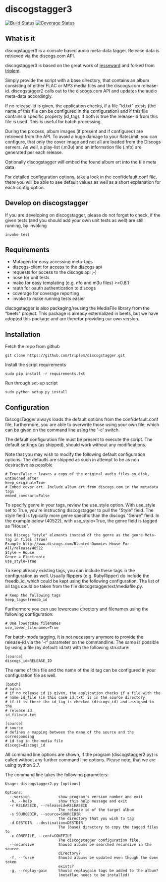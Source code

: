 # discogstagger3

 [![Build Status](https://travis-ci.org/triplem/discogstagger.png)](http://travis-ci.org/triplem/discogstagger) [![Coverage Status](https://coveralls.io/repos/triplem/discogstagger/badge.png)](https://coveralls.io/r/triplem/discogstagger)


## What is it

discogstagger3 is a console based audio meta-data tagger. Release data is
retrieved via the discogs.com API.

discogstagger3 is based on the great work of [jesseward](https://github.com/jesseward/discogstagger)
and forked from [triplem](https://github.com/triplem/discogstagger).

Simply provide the script with a base directory, that contains an album
consisting of either FLAC or MP3 media files and the discogs.com
release-id. discogstagger2 calls out to the discogs.com API and updates the
audio meta-data accordingly.

If no release-id is given, the application checks, if a file "id.txt" exists
(the name of this file can be configured in the configuration) and if this file
contains a specific property (id_tag). If both is true the release-id from this
file is used. This is useful for batch processing.

During the process, album images (if present and if configured) are retrieved from the API.
To avoid a huge damage to your RateLimit, you can configure, that only the cover image and not all
are loaded from the Discogs servers.
As well, a play-list (.m3u) and an information file (.nfo) are generated per
each release.

Optionally discogstagger will embed the found album art into the file meta data

For detailed configuration options, take a look in the conf/default.conf file, there you will be
able to see default values as well as a short explanation for each config option.

## Develop on discogstagger

If you are developing on discogstagger, please do not forget to check, if the
given tests (and you should add your own unit tests as well) are still running,
by invoking

```
invoke test
```

## Requirements

* Mutagen for easy accessing meta-tags
* discogs-client for access to the discogs api
* requests for access to the discogs api ;-)
* nose for unit tests
* mako for easy templating (e.g. nfo and m3u files) >=0.8.1
* rauth for oauth authentication to discogs
* coverage for coverage reporting
* invoke to make running tests easier

discogstagger is also packaging/reusing the MediaFile library from the "beets"
project. This package is already externalized in beets, but we have adopted this
package and are therefor providing our own version.

## Installation

Fetch the repo from github
```
git clone https://github.com/triplem/discogstagger.git
```

Install the script requirements
```
sudo pip install -r requirements.txt
```

Run through set-up script
```
sudo python setup.py install
```

## Configuration

DiscogsTagger always loads the default options from the conf/default.conf file, furthermore, you are able to
overwrite those using your own file, which can be given on the command line using the '-c' switch.

The default configuration file must be present to execute the script. The default
settings (as shipped), should work without any modifications.

Note that you may wish to modify the following default configuration options.
The defaults are shipped as such in attempt to be as non destructive as possible

```
# True/False : leaves a copy of the original audio files on disk, untouched after
keep_original=True
# Embed cover art. Include album art from discogs.com in the metadata tags
embed_coverart=False
```

To specify genre in your tags, review the use_style option. With use_style
set to True, you're instructing discogstagger to pull the "Style" field. The style field
is typically more genre specific than the discogs "Genre" field. In the example below (40522),
with use_style=True, the genre field is tagged as "House".

```
Use Discogs "style" elements instead of the genre as the genre Meta-Tag in files (True)
Example http://www.discogs.com/Blunted-Dummies-House-For-All/release/40522
Style = House
Genre = Electronic
use_style=True
```

To keep already existing tags, you can include these tags in the configuration as well.
Usually Rippers (e.g. RubyRipper) do include the freedb_id, which could be kept using
the following configuration. The list of all tags could be taken from the file
discogstagger/ext/mediafile.py.

```
# Keep the following tags
keep_tags=freedb_id
```

Furthermore you can use lowercase directory and filenames using the following configuration:

```
# Use lowercase filenames
use_lower_filenames=True
```

For batch-mode tagging, it is not necessary anymore to provide the release-id via the
'-r' parameter on the commandline. The same is possible by using a file (by default: id.txt)
with the following structure:

```
[source]
discogs_id=RELEASE_ID
```

The name of this file and the name of the id tag can be configured in your configuration file
 as well.

```
[batch]
# batch
# if no release id is given, the application checks if a file with the
# name id_file (in this case id.txt) is in the source directory,
# if it is there the id_tag is checked (discogs_id) and assigned to the
# release id
id_file=id.txt

[source]
# source
# defines a mapping between the name of the source and the corresponding
# id tag in the media file
discogs=discogs_id
```

All command line options are shown, if the program (discogstagger2.py) is called without any further command
line options. Please note, that we are using python 2.7.

The command line takes the following parameters:

```
Usage: discogstagger2.py [options]

Options:
  --version             show program's version number and exit
  -h, --help            show this help message and exit
  -r RELEASEID, --releaseid=RELEASEID
                        The release id of the target album
  -s SOURCEDIR, --source=SOURCEDIR
                        The directory that you wish to tag
  -d DESTDIR, --destination=DESTDIR
                        The (base) directory to copy the tagged files to
  -c CONFFILE, --conf=CONFFILE
                        The discogstagger configuration file.
  --recursive           Should albums be searched recursive in the source
                        directory?
  -f, --force           Should albums be updated even though the done token
                        exists?
  -g, --replay-gain     Should replaygain tags be added to the album?
                        (metaflac needs to be installed)
```
